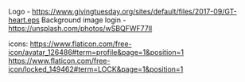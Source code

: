 Logo - https://www.givingtuesday.org/sites/default/files/2017-09/GT-heart.eps
Background image login - https://unsplash.com/photos/wSBQFWF77lI


icons:
https://www.flaticon.com/free-icon/avatar_126486#term=profile&page=1&position=1
https://www.flaticon.com/free-icon/locked_149462#term=LOCK&page=1&position=1
